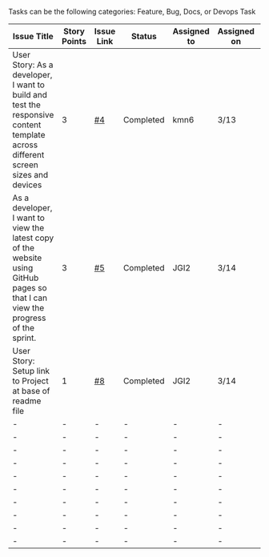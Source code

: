 Tasks can be the following categories: Feature, Bug, Docs, or Devops Task

| Issue Title | Story Points | Issue Link | Status | Assigned to | Assigned on | Completed On | Category | Status | Notes |
| --- | --- | --- | --- | --- | --- | --- | --- |--------|-------|
| User Story: As a developer, I want to build and test the responsive content template across different screen sizes and devices | 3 | [#4](https://github.com/jidone7061/mywebclass-simulation/issues/4) | Completed | kmn6 | 3/13 | 3/14 | Feature | - | - |
| As a developer, I want to view the latest copy of the website using GitHub pages so that I can view the progress of the sprint. | 3 | [#5](https://github.com/jidone7061/mywebclass-simulation/issues/5) | Completed | JGI2 | 3/14 | 3/14 | - | -      |
| User Story: Setup link to Project at base of readme file | 1 | [#8](https://github.com/jidone7061/mywebclass-simulation/issues/8) | Completed | JGI2 | 3/14 | 3/14 | Feature | -      |
| - | - | - | - | - | - | - | - | -      |
| - | - | - | - | - | - | - | - | -      |
| - | - | - | - | - | - | - | - | -      |
| - | - | - | - | - | - | - | - | -      |
| - | - | - | - | - | - | - | - | -      |
| - | - | - | - | - | - | - | - | -      |
| - | - | - | - | - | - | - | - | -      |
| - | - | - | - | - | - | - | - | -      |
| - | - | - | - | - | - | - | - | -      |
| - | - | - | - | - | - | - | - | -      |
